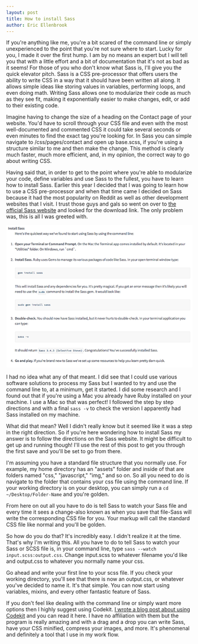 ```yaml
---
layout: post
title: How to install Sass
author: Eric Ellenbrook
---
```

If you're anything like me, you're a bit scared of the command line or simply unexperienced to the point that you're not sure where to start. Lucky for you, I made it over the first hump. I am by no means an expert but I will tell you that with a little effort and a bit of documentation that it's not as bad as it seems! For those of you who don't know what Sass is, I'll give you the quick elevator pitch. Sass is a CSS pre-processor that offers users the ability to write CSS in a way that it should have been written all along. It allows simple ideas like storing values in variables, performing loops, and even doing math. Writing Sass allows one to modularize their code as much as they see fit, making it exponentially easier to make changes, edit, or add to their existing code.

<!--more-->

Imagine having to change the size of a heading on the Contact page of your website. You'd have to scroll through your CSS file and even with the most well-documented and commented CSS it could take several seconds or even minutes to find the exact tag you're looking for. In Sass you can simple navigate to /css/pages/contact and open up base.scss, if you're using a structure similar to me and then make the change. This method is clearly much faster, much more efficient, and, in my opinion, the correct way to go about writing CSS. 

Having said that, in order to get to the point where you're able to modularize your code, define variables and use Sass to the fullest, you have to learn how to install Sass. Earlier this year I decided that I was going to learn how to use a CSS pre-processor and when that time came I decided on Sass because it had the most popularity on Reddit as well as other development websites that I visit. I trust those guys and gals so went on over to [the official Sass website](http://sass-lang.com) and looked for the download link. The only problem was, this is all I was greeted with.

![How to install Sass](/assets/img/blog-posts/sass-website.png)

I had no idea what any of that meant. I did see that I could use various software solutions to process my Sass but I wanted to try and use the command line to, at a minimum, get it started. I did some research and I found out that if you're using a Mac you already have Ruby installed on your machine. I use a Mac so that was perfect! I followed the step by step directions and with a final ```sass -v``` to check the version I apparently had Sass installed on my machine. 

What did that mean? Well I didn't really know but it seemed like it was a step in the right direction. So if you're here wondering how to install Sass my answer is to follow the directions on the Sass website. It might be difficult to get up and running though! I'll use the rest of this post to get you through the first save and you'll be set to go from there. 

I'm assuming you have a standard file structure that you normally use. For example, my home directory has an "assets" folder and inside of that are folders named "css," "javascript," "img," and so on. So all you need to do is navigate to the folder that contains your css file using the command line. If your working directory is on your desktop, you can simply run a ```cd ~/Desktop/Folder-Name``` and you're golden.

From here on out all you have to do is tell Sass to watch your Sass file and every time it sees a change-also known as when you save that file-Sass will write the corresponding CSS file for you. Your markup will call the standard CSS file like normal and you'll be golden. 

So how do you do that? 
It's incredibly easy. I didn't realize it at the time. That's why I'm writing this. All you have to do to tell Sass to watch your Sass or SCSS file is, in your command line, type ```sass --watch input.scss:output.css```. Change input.scss to whatever filename you'd like and output.css to whatever you normally name your css.

Go ahead and write your first line to your scss file. If you check your working directory, you'll see that there is now an output.css, or whatever you've decided to name it. It's that simple. You can now start using variables, mixins, and every other fantastic feature of Sass. 

If you don't feel like dealing with the command line or simply want more options then I highly suggest using Codekit. [I wrote a blog post about using Codekit](http://ellenbrook.github.io/2014/09/01/code-kit-you-need-it-trust-me.html) and you can read it here. I have no affiliation with them but the program is really amazing and with a drag and a drop you can write Sass, have your CSS minified, compress your images, and more. It's phenomenal and definitely a tool that I use in my work flow.